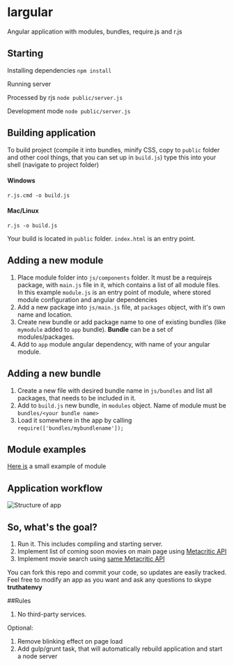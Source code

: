 largular
========

Angular application with modules, bundles, require.js and r.js

## Starting

Installing dependencies
`npm install`

Running server

Processed by rjs `node public/server.js`

Development mode `node public/server.js`


## Building application

To build project (compile it into bundles, minify CSS, copy to `public` folder and other cool things, that you can set up in `build.js`) type this into your shell (navigate to project folder)

#### Windows
`r.js.cmd -o build.js`

#### Mac/Linux
`r.js -o build.js`

Your build is located in `public` folder. 
`index.html` is an entry point.


## Adding a new module

1. Place module folder into `js/components` folder. It must be a requirejs package, with `main.js` file in it, which contains a list of all module files. In this example `module.js` is an entry point of module, where stored module configuration and angular dependencies
2. Add a new package into `js/main.js` file, at `packages` object, with it's own name and location.
3. Create new bundle or add package name to one of existing bundles (like `mymodule` added to `app` bundle). **Bundle** can be a set of modules/packages.
4. Add to `app` module angular dependency, with name of your angular module.


## Adding a new bundle

1. Create a new file with desired bundle name in `js/bundles` and list all packages, that needs to be included in it.
2. Add to `build.js` new bundle, in `modules` object. Name of module must be `bundles/<your bundle name>`
3. Load it somewhere in the app by calling `require(['bundles/mybundlename']);`

## Module examples

[Here is](https://github.com/traa/largular/tree/master/js/components/mymodule) a small example of module

## Application workflow

![Structure of app](http://funkyimg.com/i/KskZ.png)

## So, what's the goal?

1. Run it. This includes compiling and starting server.
2. Implement list of coming soon movies on main page using [Metacritic API](https://market.mashape.com/byroredux/metacritic-v2#get-coming-soon-movie-list)
3. Implement movie search using [same Metacritic API](https://market.mashape.com/byroredux/metacritic-v2#search-movies)

You can fork this repo and commit your code, so updates are easily tracked.
Feel free to modify an app as you want and ask any questions to skype **truthatenvy**

##Rules
1. No third-party services.

Optional:

1. Remove blinking effect on page load
2. Add gulp/grunt task, that will automatically rebuild application and start a node server 
